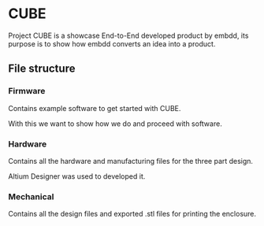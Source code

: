 
# CUBE

Project CUBE is a showcase End-to-End developed product by embdd, its purpose is to show how embdd converts an idea into a product.


## File structure

### Firmware

Contains example software to get started with CUBE. 

With this we want to show how we do and proceed with software.

### Hardware

Contains all the hardware and manufacturing files for the three part design.

Altium Designer was used to developed it.

### Mechanical

Contains all the design files and exported .stl files for printing the enclosure. 

